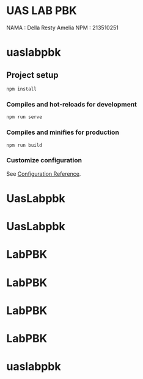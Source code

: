 # UAS LAB PBK
NAMA  : Della Resty Amelia
NPM   : 213510251

# uaslabpbk

## Project setup
```
npm install
```

### Compiles and hot-reloads for development
```
npm run serve
```

### Compiles and minifies for production
```
npm run build
```

### Customize configuration
See [Configuration Reference](https://cli.vuejs.org/config/).
# UasLabpbk
# UasLabpbk
# LabPBK
# LabPBK
# LabPBK
# LabPBK
# uaslabpbk
